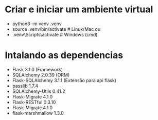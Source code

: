 # Criar e iniciar um ambiente virtual

- python3 -m venv .venv
- source .venv/bin/activate # Linux/Mac
  ou
- .venv\Scripts\activate # Windows (cmd)

# Intalando as dependencias

- Flask 3.1.0 (Framework)
- SQLAlchemy 2.0.39 (ORM)
- Flask-SQLAlchemy 3.1.1 (Extensão para api flask)
- passlib 1.7.4
- SQLAlchemy-Utils 0.41.2
- Flask-Migrate 4.1.0
- Flask-RESTful 0.3.10
- Flask-Migrate 4.1.0
- flask-marshmallow 1.3.0
